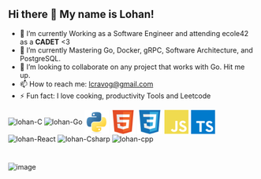## Hi there 👋 My name is Lohan!

- 🔭 I’m currently Working as a Software Engineer and attending ecole42 as a **CADET** <3
- 🌱 I’m currently Mastering Go, Docker, gRPC, Software Architecture, and PostgreSQL.
- 👯 I’m looking to collaborate on any project that works with Go. Hit me up.
- 📫 How to reach me: lcravog@gmail.com
- ⚡ Fun fact: I love cooking, productivity Tools and Leetcode

<div style="display: inline_block; margin-bottom: 40px;">
  <img align="center" alt="lohan-C" height="50" width="50" src="https://cdn.jsdelivr.net/gh/devicons/devicon/icons/c/c-original.svg">
  <img align="center" alt="lohan-Go" height="65" width="60" src="https://cdn.jsdelivr.net/gh/devicons/devicon/icons/go/go-original-wordmark.svg" />
  <img align="center" alt="lohan-Python" height="50" width="50" src="https://raw.githubusercontent.com/devicons/devicon/master/icons/python/python-original.svg">
  <img align="center" alt="lohan-HTML" height="50" width="50" src="https://raw.githubusercontent.com/devicons/devicon/master/icons/html5/html5-original.svg">
  <img align="center" alt="lohan-CSS" height="50" width="50" src="https://raw.githubusercontent.com/devicons/devicon/master/icons/css3/css3-original.svg">
  <img align="center" alt="lohan-Js" height="50" width="50" src="https://raw.githubusercontent.com/devicons/devicon/master/icons/javascript/javascript-plain.svg">
  <img align="center" alt="lohan-Ts" height="50" width="50" src="https://raw.githubusercontent.com/devicons/devicon/master/icons/typescript/typescript-plain.svg">
  <img align="center" alt="lohan-React" height="50" width="50" src="https://cdn.jsdelivr.net/gh/devicons/devicon/icons/react/react-original.svg" />
  <img align="center" alt="lohan-Csharp" height="50" width="50" src="https://cdn.jsdelivr.net/gh/devicons/devicon/icons/csharp/csharp-original.svg" />  
  <img align="center" alt="lohan-cpp" height="50" width="50" src="https://cdn.jsdelivr.net/gh/devicons/devicon@latest/icons/cplusplus/cplusplus-original.svg" />

</div>


![image](https://github.com/LohanGuedes/LohanGuedes/assets/61142917/274a132c-88e3-47c5-a16f-712876376b5b)
